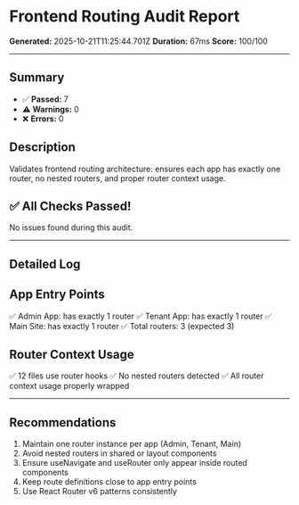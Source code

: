 # Frontend Routing Audit Report

**Generated:** 2025-10-21T11:25:44.701Z
**Duration:** 67ms
**Score:** 100/100

---

## Summary

- ✅ **Passed:** 7
- ⚠️  **Warnings:** 0
- ❌ **Errors:** 0

## Description

Validates frontend routing architecture: ensures each app has exactly one router, no nested routers, and proper router context usage.

## ✅ All Checks Passed!

No issues found during this audit.

---

## Detailed Log


## App Entry Points

✅ Admin App: has exactly 1 router
✅ Tenant App: has exactly 1 router
✅ Main Site: has exactly 1 router
✅ Total routers: 3 (expected 3)

## Router Context Usage

✅ 12 files use router hooks
✅ No nested routers detected
✅ All router context usage properly wrapped

---

## Recommendations

1. Maintain one router instance per app (Admin, Tenant, Main)
2. Avoid nested routers in shared or layout components
3. Ensure useNavigate and useRouter only appear inside routed components
4. Keep route definitions close to app entry points
5. Use React Router v6 patterns consistently
